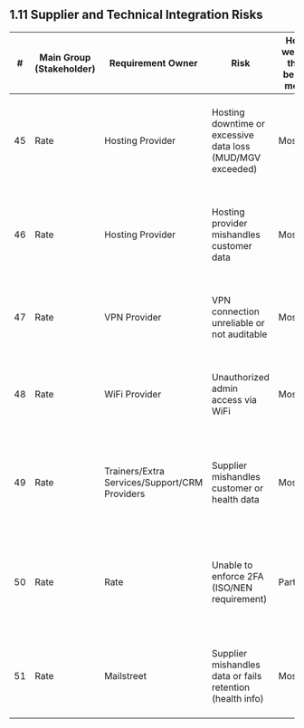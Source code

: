 ## 1.11 Supplier and Technical Integration Risks

| #  | Main Group (Stakeholder) | Requirement Owner | Risk | How well is this being met? | Effect (consequence if not met) | Impact (Value of effect) | Likelihood | Treatment Option | Mitigation Actions (Taken measures) | Annex A Reference (2022) | Control | Controlled? | Implemented? | Impact (residual) | Likelihood (residual) | Risk Acceptance Criteria |
|----|--------------------------|-------------------|----------------------------------------------------------|----------------|---------------------------------------------------------------|------------------------|------------|------------------|----------------------------------------------------------------------------------------------------------------------------------------------------------------------------------------------------------|-------------------------|---------------------|-------------------------------------------------------------------------------------------------------------------------------------|--------------|-------------------|-----------------------|------------------------|
| 45 | Rate                     | Hosting Provider  | Hosting downtime or excessive data loss (MUD/MGV exceeded) | Mostly | Claims, reputational damage, customer loss | High 🔴 | Medium 🟡 | Transfer | SLA with hosting provider defines max downtime/data loss; regular review and failover tested | A.5.21, A.5.30, A.8.12 | Hosting SLA, BCDR | SLA in place, failover tested, provider reviewed annually | Yes | Medium 🟡 | Low 🟢 | Acceptable if SLA is enforced and failover is tested. |
| 46 | Rate                     | Hosting Provider  | Hosting provider mishandles customer data | Mostly | Claims, reputational damage, customer loss | High 🔴 | Medium 🟡 | Transfer | DPA and contract require secure data handling, regular audits, right to terminate for breach | A.5.19, A.5.20 | DPA, contract, audit | DPA signed, audit rights in contract, annual review | Yes | Medium 🟡 | Low 🟢 | Acceptable if DPA and audit are enforced. |
| 47 | Rate                     | VPN Provider      | VPN connection unreliable or not auditable | Mostly | Claims, reputational damage, customer loss | High 🔴 | Medium 🟡 | Transfer | SLA with VPN provider for uptime and logging; periodic audit of VPN logs | A.8.20, A.5.21 | VPN SLA, logging | SLA in place, logs audited, provider reviewed annually | Yes | Medium 🟡 | Low 🟢 | Acceptable if SLA and logging/audit are enforced. |
| 48 | Rate                     | WiFi Provider     | Unauthorized admin access via WiFi | Mostly | Unauthorized access, data breach | High 🔴 | Medium 🟡 | Mitigate | WiFi provider contract requires MAC/IP filtering, strong authentication, regular review | A.8.20, A.8.1 | WiFi security controls | MAC/IP filtering enforced, authentication policy in place | Yes | Low 🟢 | Low 🟢 | Acceptable if controls are enforced and reviewed. |
| 49 | Rate                     | Trainers/Extra Services/Support/CRM Providers | Supplier mishandles customer or health data | Mostly | Claims, reputational damage, customer loss | High 🔴 | Medium 🟡 | Transfer | DPA and contract require secure data handling, annual review, right to terminate for breach | A.5.19, A.5.20 | DPA, contract, audit | DPA signed, audit rights in contract, annual review | Yes | Medium 🟡 | Low 🟢 | Acceptable if DPA and audit are enforced. |
| 50 | Rate                     | Rate              | Unable to enforce 2FA (ISO/NEN requirement) | Partially | Data breach, loss of certification | High 🔴 | Medium 🟡 | Mitigate | 2FA implementation project planned, compensating controls in place, risk accepted short-term | A.8.1, A.8.3 | 2FA project, compensating controls | Project scheduled, compensating controls documented | In progress | Medium 🟡 | Medium 🟡 | Acceptable if compensating controls are in place and 2FA is implemented by deadline. |
| 51 | Rate                     | Mailstreet        | Supplier mishandles data or fails retention (health info) | Mostly | Data breach, loss of questionnaires, regulatory penalties | High 🔴 | Medium 🟡 | Transfer | DPA and contract require secure data handling and retention, annual review, right to audit | A.5.19, A.5.20 | DPA, contract, audit | DPA signed, audit rights in contract, annual review | Yes | Medium 🟡 | Low 🟢 | Acceptable if DPA and retention policy are enforced and reviewed. |
